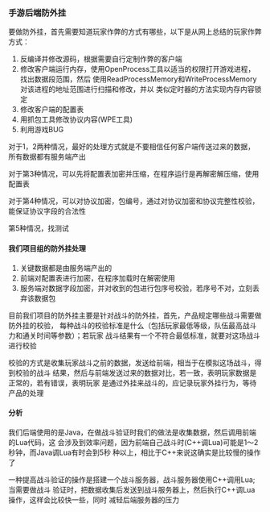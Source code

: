 ### 手游后端防外挂

要做防外挂，首先需要知道玩家作弊的方式有哪些，以下是从网上总结的玩家作弊方式：

1. 反编译并修改源码，根据需要自行定制作弊的客户端
2. 修改客户端运行内存，使用OpenProcess工具以适当的权限打开游戏进程，找出数据段范围，然后
    使用ReadProcessMemory和WriteProcessMemory对该进程的地址范围进行扫描和修改，并以
    类似定时器的方法实现内存内容锁定
3. 修改客户端的配置表
4. 用抓包工具修改协议内容(WPE工具)
5. 利用游戏BUG

对于1，2两种情况，最好的处理方式就是不要相信任何客户端传送过来的数据，所有数据都有服务端产出

对于第3种情况，可以先将配置表加密并压缩，在程序运行是再解密解压缩，使用配置表

对于第4种情况，可以对协议加密，包编号，通过对协议加密和协议完整性校验，能保证协议字段的合法性

第5种情况，找测试

#### 我们项目组的防外挂处理

1. 关键数据都是由服务端产出的
2. 前端对配置表进行加密，在程序加载时在解密使用
3. 服务端对数据字段加密，并对收到的包进行包序号校验，若序号不对，立刻丢弃该数据包

目前我们项目的防外挂主要是针对战斗的防外挂，首先，产品规定哪些战斗需要做防外挂的校验，
每种战斗的校验标准是什么（包括玩家最低等级，队伍最高战斗力和通关时间等参数）；若玩家
战斗结果有一个不符合最低标准，就要对这场战斗进行校验

校验的方式是收集玩家战斗之前的数据，发送给前端，相当于在模拟这场战斗，得到校验的战斗
结果，然后与前端发送过来的数据对比，若一致，表明玩家数据是正常的，若有错误，表明玩家
是通过外挂来战斗的，应记录玩家外挂行为，等待产品的处理


#### 分析

我们后端使用的是Java，在做战斗验证时我们的做法是收集数据，然后调用前端的Lua代码，这
会涉及到效率问题，因为前端自己战斗时(C++调Lua)可能是1～2秒钟，而Java调Lua有时会到5秒
种以上，相比于C++来说这确实是比较慢的操作了

一种提高战斗验证的操作是搭建一个战斗服务器，战斗服务器使用C++调用Lua; 当需要做战斗
验证时，把数据收集后发送到战斗服务器上，然后执行C++调Lua操作，这样会比较快一些，同时
减轻后端服务器的压力
